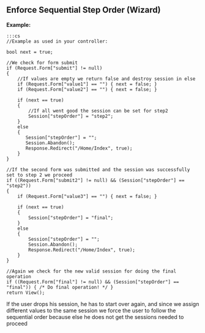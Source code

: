 Enforce Sequential Step Order (Wizard)
-------

**Example:**

	:::cs
	//Example as used in your controller:

	bool next = true;

	//We check for form submit
	if (Request.Form["submit"] != null)
	{   
		//If values are empty we return false and destroy session in else
		if (Request.Form["value1"] == "") { next = false; }
		if (Request.Form["value2"] == "") { next = false; }

		if (next == true)
		{   
			//If all went good the session can be set for step2
			Session["stepOrder"] = "step2";
		}
		else
		{
		   Session["stepOrder"] = "";
		   Session.Abandon();
		   Response.Redirect("/Home/Index", true);
		}
	}

	//If the second form was submitted and the session was successfully set to step 2 we proceed
	if ((Request.Form["submit2"] != null) && (Session["stepOrder"] == "step2"))
	{
		if (Request.Form["value3"] == "") { next = false; }

		if (next == true)
		{
			Session["stepOrder"] = "final";
		}
		else
		{
			Session["stepOrder"] = "";
			Session.Abandon();
			Response.Redirect("/Home/Index", true);
		}
	}

	//Again we check for the new valid session for doing the final operation
	if ((Request.Form["final"] != null) && (Session["stepOrder"] == "final")) { /* Do final operation! */ }
	return View();


If the user drops his session, he has to start over again, and since we assign different values to the same session
we force the user to follow the sequential order because else he does not get the sessions needed to proceed
